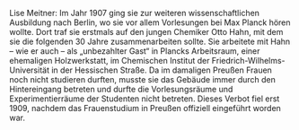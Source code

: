 Lise Meitner: Im Jahr 1907 ging sie zur weiteren wissenschaftlichen Ausbildung nach Berlin, wo sie vor allem Vorlesungen bei Max Planck hören wollte. Dort traf sie erstmals auf den jungen Chemiker Otto Hahn, mit dem sie die folgenden 30 Jahre zusammenarbeiten sollte. Sie arbeitete mit Hahn – wie er auch – als „unbezahlter Gast“ in Plancks Arbeitsraum, einer ehemaligen Holzwerkstatt, im Chemischen Institut der Friedrich-Wilhelms-Universität in der Hessischen Straße. Da im damaligen Preußen Frauen noch nicht studieren durften, musste sie das Gebäude immer durch den Hintereingang betreten und durfte die Vorlesungsräume und Experimentierräume der Studenten nicht betreten. Dieses Verbot fiel erst 1909, nachdem das Frauenstudium in Preußen offiziell eingeführt worden war.

